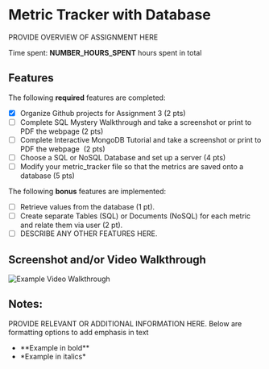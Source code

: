 # Metric Tracker with Database

PROVIDE OVERVIEW OF ASSIGNMENT HERE

Time spent: **NUMBER_HOURS_SPENT** hours spent in total

## Features

The following **required** features are completed:

- [x] Organize Github projects for Assignment 3 (2 pts)
- [ ] Complete SQL Mystery Walkthrough and take a screenshot or print to PDF the webpage (2 pts)
- [ ] Complete Interactive MongoDB Tutorial and take a screenshot or print to PDF the webpage  (2 pts)
- [ ] Choose a SQL or NoSQL Database and set up a server (4 pts)
- [ ] Modify your metric_tracker file so that the metrics are saved onto a database (5 pts)

The following **bonus** features are implemented:

- [ ] Retrieve values from the database (1 pt).
- [ ] Create separate Tables (SQL) or Documents (NoSQL) for each metric and relate them via user (2 pt).
- [ ] DESCRIBE ANY OTHER FEATURES HERE.

## Screenshot and/or Video Walkthrough

<img src="https://imgur.com/gallery/4rAXx5x" title='Example Video Walkthrough' width='' alt='Example Video Walkthrough' />


## Notes:
PROVIDE RELEVANT OR ADDITIONAL INFORMATION HERE. Below are formatting options to add emphasis in text
<ul>
  <li>**Example in bold**</li>
  <li>*Example in italics*</li>
</ul>
